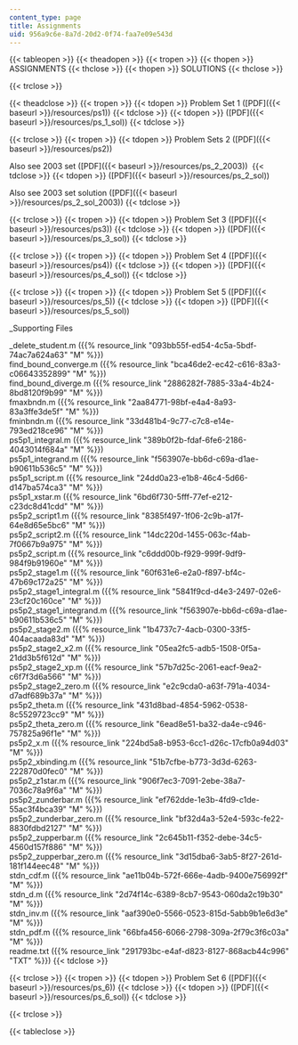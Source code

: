 ```yaml
---
content_type: page
title: Assignments
uid: 956a9c6e-8a7d-20d2-0f74-faa7e09e543d
---
```


{{< tableopen >}}
{{< theadopen >}}
{{< tropen >}}
{{< thopen >}}
ASSIGNMENTS
{{< thclose >}}
{{< thopen >}}
SOLUTIONS
{{< thclose >}}

{{< trclose >}}

{{< theadclose >}}
{{< tropen >}}
{{< tdopen >}}
Problem Set 1 ([PDF]({{< baseurl >}}/resources/ps1))
{{< tdclose >}}
{{< tdopen >}}
([PDF]({{< baseurl >}}/resources/ps_1_sol))
{{< tdclose >}}

{{< trclose >}}
{{< tropen >}}
{{< tdopen >}}
Problem Sets 2 ([PDF]({{< baseurl >}}/resources/ps2))  
  
Also see 2003 set ([PDF]({{< baseurl >}}/resources/ps_2_2003)) 
{{< tdclose >}}
{{< tdopen >}}
([PDF]({{< baseurl >}}/resources/ps_2_sol))  
  
Also see 2003 set solution ([PDF]({{< baseurl >}}/resources/ps_2_sol_2003))
{{< tdclose >}}

{{< trclose >}}
{{< tropen >}}
{{< tdopen >}}
Problem Set 3 ([PDF]({{< baseurl >}}/resources/ps3))
{{< tdclose >}}
{{< tdopen >}}
([PDF]({{< baseurl >}}/resources/ps_3_sol))
{{< tdclose >}}

{{< trclose >}}
{{< tropen >}}
{{< tdopen >}}
Problem Set 4 ([PDF]({{< baseurl >}}/resources/ps4))
{{< tdclose >}}
{{< tdopen >}}
([PDF]({{< baseurl >}}/resources/ps_4_sol))
{{< tdclose >}}

{{< trclose >}}
{{< tropen >}}
{{< tdopen >}}
Problem Set 5 ([PDF]({{< baseurl >}}/resources/ps_5))
{{< tdclose >}}
{{< tdopen >}}
([PDF]({{< baseurl >}}/resources/ps_5_sol))  
  
_Supporting Files  
  
_delete\_student.m ({{% resource_link "093bb55f-ed54-4c5a-5bdf-74ac7a624a63" "M" %}})  
find\_bound\_converge.m ({{% resource_link "bca46de2-ec42-c616-83a3-c06643352899" "M" %}})  
find\_bound\_diverge.m ({{% resource_link "2886282f-7885-33a4-4b24-8bd8120f9b99" "M" %}})  
fmaxbndn.m ({{% resource_link "2aa84771-98bf-e4a4-8a93-83a3ffe3de5f" "M" %}})  
fminbndn.m ({{% resource_link "33d481b4-9c77-c7c8-e14e-793ed218ce96" "M" %}})  
ps5p1\_integral.m ({{% resource_link "389b0f2b-fdaf-6fe6-2186-4043014f684a" "M" %}})  
ps5p1\_integrand.m ({{% resource_link "f563907e-bb6d-c69a-d1ae-b90611b536c5" "M" %}})  
ps5p1\_script.m ({{% resource_link "24dd0a23-e1b8-46c4-5d66-d147ba574ca3" "M" %}})  
ps5p1\_xstar.m ({{% resource_link "6bd6f730-5fff-77ef-e212-c23dc8d41cdd" "M" %}})  
ps5p2\_script1.m ({{% resource_link "8385f497-1f06-2c9b-a17f-64e8d65e5bc6" "M" %}})  
ps5p2\_script2.m ({{% resource_link "14dc220d-1455-063c-f4ab-7f0667b9a975" "M" %}})  
ps5p2\_script.m ({{% resource_link "c6ddd00b-f929-999f-9df9-984f9b91960e" "M" %}})  
ps5p2\_stage1.m ({{% resource_link "60f631e6-e2a0-f897-bf4c-47b69c172a25" "M" %}})  
ps5p2\_stage1\_integral.m ({{% resource_link "5841f9cd-d4e3-2497-02e6-23cf20c160ce" "M" %}})  
ps5p2\_stage1\_integrand.m ({{% resource_link "f563907e-bb6d-c69a-d1ae-b90611b536c5" "M" %}})  
ps5p2\_stage2.m ({{% resource_link "1b4737c7-4acb-0300-33f5-404acaada83d" "M" %}})  
ps5p2\_stage2\_x2.m ({{% resource_link "05ea2fc5-adb5-1508-0f5a-21dd3b5f612d" "M" %}})  
ps5p2\_stage2\_xp.m ({{% resource_link "57b7d25c-2061-eacf-9ea2-c6f7f3d6a566" "M" %}})  
ps5p2\_stage2\_zero.m ({{% resource_link "e2c9cda0-a63f-791a-4034-d7adf689b37a" "M" %}})  
ps5p2\_theta.m ({{% resource_link "431d8bad-4854-5962-0538-8c5529723cc9" "M" %}})  
ps5p2\_theta\_zero.m ({{% resource_link "6ead8e51-ba32-da4e-c946-757825a96f1e" "M" %}})  
ps5p2\_x.m ({{% resource_link "224bd5a8-b953-6cc1-d26c-17cfb0a94d03" "M" %}})  
ps5p2\_xbinding.m ({{% resource_link "51b7cfbe-b773-3d3d-6263-222870d0fec0" "M" %}})  
ps5p2\_z1star.m ({{% resource_link "906f7ec3-7091-2ebe-38a7-7036c78a9f6a" "M" %}})  
ps5p2\_zunderbar.m ({{% resource_link "ef762dde-1e3b-4fd9-c1de-55ac3f4bca39" "M" %}})  
ps5p2\_zunderbar\_zero.m ({{% resource_link "bf32d4a3-52e4-593c-fe22-8830fdbd2127" "M" %}})  
ps5p2\_zupperbar.m ({{% resource_link "2c645b11-f352-debe-34c5-4560d157f886" "M" %}})  
ps5p2\_zupperbar\_zero.m ({{% resource_link "3d15dba6-3ab5-8f27-261d-181f144eec48" "M" %}})  
stdn\_cdf.m ({{% resource_link "ae11b04b-572f-666e-4adb-9400e756992f" "M" %}})  
stdn\_d.m ({{% resource_link "2d74f14c-6389-8cb7-9543-060da2c19b30" "M" %}})  
stdn\_inv.m ({{% resource_link "aaf390e0-5566-0523-815d-5abb9b1e6d3e" "M" %}})  
stdn\_pdf.m ({{% resource_link "66bfa456-6066-2798-309a-2f79c3f6c03a" "M" %}})  
readme.txt ({{% resource_link "291793bc-e4af-d823-8127-868acb44c996" "TXT" %}})
{{< tdclose >}}

{{< trclose >}}
{{< tropen >}}
{{< tdopen >}}
Problem Set 6 ([PDF]({{< baseurl >}}/resources/ps_6))
{{< tdclose >}}
{{< tdopen >}}
([PDF]({{< baseurl >}}/resources/ps_6_sol))
{{< tdclose >}}

{{< trclose >}}

{{< tableclose >}}